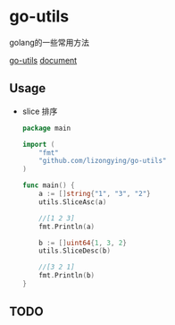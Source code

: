 # go-utils

golang的一些常用方法

[go-utils](https://github.com/lizongying/go-utils)
[document](https://pkg.go.dev/github.com/lizongying/go-utils)

## Usage

* slice 排序

   ```go
   package main
   
   import (
       "fmt"
  	   "github.com/lizongying/go-utils"
   )
   
   func main() {
       a := []string{"1", "3", "2"}
       utils.SliceAsc(a)
   
       //[1 2 3]
       fmt.Println(a)
   
       b := []uint64{1, 3, 2}
       utils.SliceDesc(b)
   
       //[3 2 1]
       fmt.Println(b)
   }
   
   ```

## TODO



